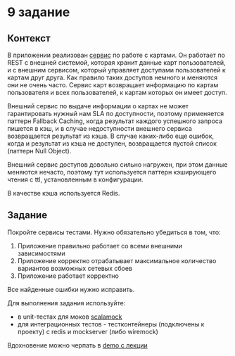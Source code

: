 # 9 задание

## Контекст

В приложении реализован [сервис](./src/main/scala/mipt/cards/service/CardService.scala) по работе с картами. 
Он работает по REST с внешней системой, которая хранит данные карт пользователей, и с внешним сервисом, 
который управляет доступами пользователей к картам друг друга. Как правило таких доступов немного и меняются они не очень часто. 
Сервис карт возвращает информацию по картам пользователя и всех пользователей, к картам которых он имеет доступ.

Внешний сервис по выдаче информации о картах не может гарантировать нужный нам SLA по доступности, 
поэтому применяется паттерн Fallback Caching, когда результат каждого успешного запроса пишется в кэш, 
и в случае недоступности внешнего сервиса возвращается результат из кэша. 
В случае каких-либо еще ошибок, когда и результат из кэша не доступен, возвращается пустой список (паттерн Null Object). 

Внешний сервис доступов довольно сильно нагружен, при этом данные меняются нечасто, поэтому тут 
используется паттерн кэширующего чтения с ttl, установленным в конфигурации.

В качестве кэша используется Redis.

## Задание

Покройте сервисы тестами. Нужно обязательно убедиться в том, что:
1. Приложение правильно работает со всеми внешними зависимостями
2. Приложение корректно отрабатывает максимальное количество вариантов возможных сетевых сбоев
3. Приложение работает корректно

Все найденные ошибки нужно исправить.

Для выполнения задания используйте:
* в unit-тестах для моков [scalamock](https://scalamock.org/)
* для интеграционных тестов - тестконтейнеры (подключены к проекту) с redis и mockserver (либо wiremock)

Вдохновение можно черпать в [demo с лекции](./demo)
